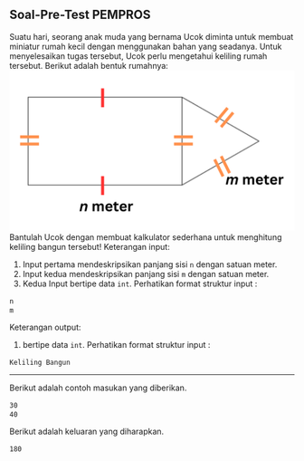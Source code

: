 ## Soal-Pre-Test PEMPROS

Suatu hari, seorang anak muda yang bernama Ucok diminta untuk membuat miniatur rumah kecil dengan menggunakan bahan yang seadanya. Untuk menyelesaikan tugas tersebut, Ucok perlu mengetahui keliling rumah tersebut. Berikut adalah bentuk rumahnya:
![Img_pre-test_PEMPROS.png](Img_pre-test_PEMPROS.png)
Bantulah Ucok dengan membuat kalkulator sederhana untuk menghitung keliling bangun tersebut!
Keterangan input:

1. Input pertama mendeskripsikan panjang sisi `n` dengan satuan meter.
2. Input kedua mendeskripsikan panjang sisi `m` dengan satuan meter.
3. Kedua Input bertipe data `int`.
   Perhatikan format struktur input :

```
n
m

```

Keterangan output:

1. bertipe data `int`.
   Perhatikan format struktur input :

```
Keliling Bangun

```

<hr>

Berikut adalah contoh masukan yang diberikan.

```
30
40

```

Berikut adalah keluaran yang diharapkan.

```
180

```
